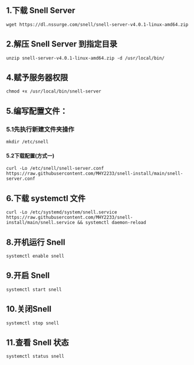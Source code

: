 ## 1.下载 Snell Server
    wget https://dl.nssurge.com/snell/snell-server-v4.0.1-linux-amd64.zip
## 2.解压 Snell Server 到指定目录
    unzip snell-server-v4.0.1-linux-amd64.zip -d /usr/local/bin/
## 4.赋予服务器权限
    chmod +x /usr/local/bin/snell-server
## 5.编写配置文件：
### 5.1先执行新建文件夹操作
    mkdir /etc/snell
#### 5.2下载配置(方式一)
    curl -Lo /etc/snell/snell-server.conf https://raw.githubusercontent.com/MHY2233/snell-install/main/snell-server.conf
## 6.下载 systemctl 文件
    curl -Lo /etc/systemd/system/snell.service https://raw.githubusercontent.com/MHY2233/snell-install/main/snell.service && systemctl daemon-reload
## 8.开机运行 Snell
    systemctl enable snell
## 9.开启 Snell
    systemctl start snell
## 10.关闭Snell
    systemctl stop snell
## 11.查看 Snell 状态
    systemctl status snell


